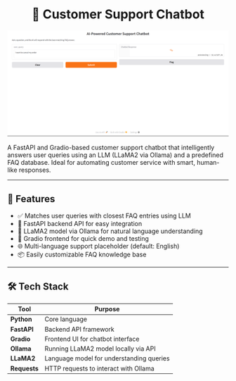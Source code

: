 <h1 align="center">🤖 Customer Support Chatbot</h1>

![screenshot](./src/bb.png)

A FastAPI and Gradio-based customer support chatbot that intelligently answers user queries using an LLM (LLaMA2 via Ollama) and a predefined FAQ database. Ideal for automating customer service with smart, human-like responses.

---

## 🚀 Features

- ✅ Matches user queries with closest FAQ entries using LLM  
- 🎯 FastAPI backend API for easy integration  
- 🧠 LLaMA2 model via Ollama for natural language understanding  
- 🧾 Gradio frontend for quick demo and testing  
- 🌐 Multi-language support placeholder (default: English)  
- 📦 Easily customizable FAQ knowledge base  

---

## 🛠️ Tech Stack

| Tool        | Purpose                                   |
|-------------|-------------------------------------------|
| **Python**  | Core language                             |
| **FastAPI** | Backend API framework                     |
| **Gradio**  | Frontend UI for chatbot interface         |
| **Ollama**  | Running LLaMA2 model locally via API      |
| **LLaMA2**  | Language model for understanding queries  |
| **Requests**| HTTP requests to interact with Ollama     |

